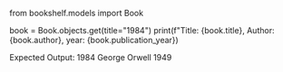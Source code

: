 from bookshelf.models import Book

book = Book.objects.get(title="1984") print(f"Title: {book.title}, Author: {book.author}, year: {book.publication_year})

Expected Output: 1984 George Orwell 1949